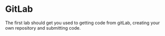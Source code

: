 # GitLab
The first lab should get you used to getting code from gitLab, creating your own repository and submitting code.
